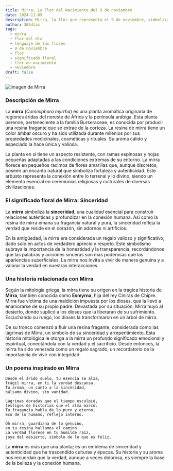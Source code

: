 ```yaml
---
title: Mirra, La Flor del Nacimiento del 9 de noviembre
date: 2024-11-09
description: Mirra, la flor que representa el 9 de noviembre, simboliza Sinceridad. Descubre su fascinante historia, significado en el lenguaje de las flores y una poesía que celebra su belleza.
author: 365días
tags:
  - mirra
  - flor del día
  - lenguaje de las flores
  - 9 de noviembre
  - flor
  - significado floral
  - flor de nacimiento
  - noviembre
draft: false
---
```



![Imagen de Mirra](https://cdn.pixabay.com/photo/2018/02/26/17/48/nature-3183605_640.jpg#center)


### Descripción de Mirra

La **mirra** (_Commiphora myrrha_) es una planta aromática originaria de regiones áridas del noreste de África y la península arábiga. Esta planta perenne, perteneciente a la familia Burseraceae, es conocida por producir una resina fragante que se extrae de la corteza. La resina de mirra tiene un color ámbar oscuro y ha sido utilizada durante milenios por sus propiedades medicinales, cosméticas y rituales. Su aroma cálido y especiado la hace única y valiosa.

La planta en sí tiene un aspecto resistente, con ramas espinosas y hojas pequeñas adaptadas a las condiciones extremas de su entorno. La mirra florece en pequeños racimos de flores amarillas que, aunque discretos, poseen un encanto natural que simboliza fortaleza y autenticidad. Este arbusto representa la conexión entre lo terrenal y lo divino, siendo un elemento esencial en ceremonias religiosas y culturales de diversas civilizaciones.

### El significado floral de Mirra: Sinceridad

La **mirra** simboliza la **sinceridad**, una cualidad esencial para construir relaciones auténticas y profundizar en la conexión humana. Así como la resina de mirra emana su fragancia natural y pura, la sinceridad refleja la verdad que reside en el corazón, sin adornos ni artificios.

En la antigüedad, la mirra era considerada un regalo valioso y significativo, dado solo en actos de verdadero aprecio y respeto. Este simbolismo subraya la importancia de la honestidad y la transparencia, recordándonos que las palabras y acciones sinceras son más poderosas que las apariencias superficiales. La mirra nos invita a vivir de manera genuina y a valorar la verdad en nuestras interacciones.

### Una historia relacionada con Mirra

Según la mitología griega, la mirra tiene su origen en la trágica historia de **Mirra**, también conocida como **Esmyrna**, hija del rey Cíniras de Chipre. Mirra fue víctima de una maldición impuesta por los dioses, que la llevó a enamorarse de su propio padre. Devastada por su situación, Mirra huyó al desierto, donde suplicó a los dioses que la liberaran de su sufrimiento. Escuchando su ruego, los dioses la transformaron en un árbol de mirra.

De su tronco comenzó a fluir una resina fragante, considerada como las lágrimas de Mirra, un símbolo de su sinceridad y arrepentimiento. Esta historia mitológica le otorga a la mirra un profundo significado emocional y espiritual, conectándola con la verdad y el sacrificio. Desde entonces, la mirra ha sido venerada como un regalo sagrado, un recordatorio de la importancia de vivir con integridad.

### Un poema inspirado en Mirra

```
Desde el árido suelo, tu esencia se alza,  
frágil mirra, en ti la verdad descansa.  
Tu aroma, un canto a la sinceridad,  
bálsamo divino, sin vanidad.

Lágrimas doradas que el tiempo esculpió,  
testigos de historias que el alma marcó.  
Tu fragancia habla de lo puro y eterno,  
eco de lo humano, reflejo interno.

Oh mirra, guardiana de lo genuino,  
en tu resina hallamos el camino.  
La verdad florece en tu humilde raíz,  
joya del desierto, símbolo de lo que es feliz.
```

La **mirra** es más que una planta; es un emblema de sinceridad y autenticidad que ha trascendido culturas y épocas. Su historia y su aroma nos recuerdan que la verdad, aunque a veces dolorosa, es siempre la base de la belleza y la conexión humana.

